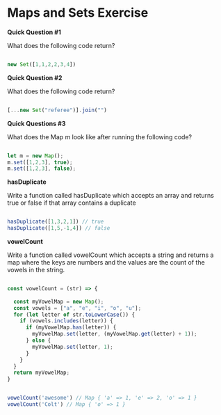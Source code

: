 # Maps and Sets Exercise

**Quick Question #1**

What does the following code return?

```JavaScript

new Set([1,1,2,2,3,4])

```

**Quick Question #2**

What does the following code return?

```JavaScript

[...new Set("referee")].join("")

```

**Quick Questions #3**

What does the Map m look like after running the following code?

```JavaScript

let m = new Map();
m.set([1,2,3], true);
m.set([1,2,3], false);

```


**hasDuplicate**

Write a function called hasDuplicate which accepts an array and returns true or false if that array contains a duplicate

```JavaScript

hasDuplicate([1,3,2,1]) // true
hasDuplicate([1,5,-1,4]) // false

```

**vowelCount**

Write a function called vowelCount which accepts a string and returns a map where the keys are numbers and the values are the count of the vowels in the string.

```JavaScript

const vowelCount = (str) => {
  
  const myVowelMap = new Map();
  const vowels = ["a", "e", "i", "o", "u"];
  for (let letter of str.toLowerCase()) {
    if (vowels.includes(letter)) {
      if (myVowelMap.has(letter)) {
        myVowelMap.set(letter, (myVowelMap.get(letter) + 1));
      } else {
        myVowelMap.set(letter, 1);
      }
    }
  }
  return myVowelMap;
}


vowelCount('awesome') // Map { 'a' => 1, 'e' => 2, 'o' => 1 }
vowelCount('Colt') // Map { 'o' => 1 }

```



